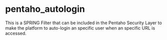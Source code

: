 pentaho_autologin
=================

This is a SPRING Filter that can be included in the Pentaho Security Layer to make the platform to auto-login an specific user when an specific URL is accessed.
